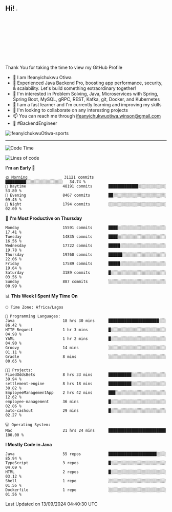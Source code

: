 <!-- BLOG-POST-LIST:START --><!-- BLOG-POST-LIST:END -->

## Hi! <img src="https://media.giphy.com/media/hvRJCLFzcasrR4ia7z/giphy.gif" width="4%"> 

Thank You for taking the time to view my GitHub Profile

- 👋 I am Ifeanyichukwu Otiwa
- 🚀 Experienced Java Backend Pro, boosting app performance, security, & scalability. Let's build something extraordinary together!
- 👀 I'm interested in Problem Solving, Java, Microservices with Spring, Spring Boot, MySQL, gRPC, REST, Kafka, git, Docker, and Kubernetes
- 🌱 I am a fast learner and I'm currently learning and improving my skills
- 💞️ I'm looking to collaborate on any interesting projects
- 📫 You can reach me through ifeanyichukwuotiwa.winson@gmail.com
- 🚀 #BackendEngineer

<p align="left" marginTop="10px"> <img src="https://komarev.com/ghpvc/?username=ifeanyichukwuOtiwa-sports&label=Profile%20views&color=0e75b6&style=for-the-badge" alt="ifeanyichukwuOtiwa-sports" /> </p>

***

<!--START_SECTION:waka-->
![Code Time](http://img.shields.io/badge/Code%20Time-2%2C893%20hrs%2021%20mins-blue)

![Lines of code](https://img.shields.io/badge/From%20Hello%20World%20I%27ve%20Written-21.6%20million%20lines%20of%20code-blue)

**I'm an Early 🐤** 

```text
🌞 Morning                31121 commits       █████████░░░░░░░░░░░░░░░░   34.74 % 
🌆 Daytime                48191 commits       █████████████░░░░░░░░░░░░   53.80 % 
🌃 Evening                8467 commits        ██░░░░░░░░░░░░░░░░░░░░░░░   09.45 % 
🌙 Night                  1794 commits        ░░░░░░░░░░░░░░░░░░░░░░░░░   02.00 % 
```
📅 **I'm Most Productive on Thursday** 

```text
Monday                   15591 commits       ████░░░░░░░░░░░░░░░░░░░░░   17.41 % 
Tuesday                  14835 commits       ████░░░░░░░░░░░░░░░░░░░░░   16.56 % 
Wednesday                17722 commits       █████░░░░░░░░░░░░░░░░░░░░   19.78 % 
Thursday                 19760 commits       ██████░░░░░░░░░░░░░░░░░░░   22.06 % 
Friday                   17589 commits       █████░░░░░░░░░░░░░░░░░░░░   19.64 % 
Saturday                 3189 commits        █░░░░░░░░░░░░░░░░░░░░░░░░   03.56 % 
Sunday                   887 commits         ░░░░░░░░░░░░░░░░░░░░░░░░░   00.99 % 
```


📊 **This Week I Spent My Time On** 

```text
🕑︎ Time Zone: Africa/Lagos

💬 Programming Languages: 
Java                     18 hrs 30 mins      ██████████████████████░░░   86.42 % 
HTTP Request             1 hr 3 mins         █░░░░░░░░░░░░░░░░░░░░░░░░   04.98 % 
YAML                     1 hr 2 mins         █░░░░░░░░░░░░░░░░░░░░░░░░   04.90 % 
Groovy                   14 mins             ░░░░░░░░░░░░░░░░░░░░░░░░░   01.11 % 
Gradle                   8 mins              ░░░░░░░░░░░░░░░░░░░░░░░░░   00.65 % 

🐱‍💻 Projects: 
FixedOddsBets            8 hrs 33 mins       ██████████░░░░░░░░░░░░░░░   39.94 % 
settlement-engine        8 hrs 18 mins       ██████████░░░░░░░░░░░░░░░   38.82 % 
EmployeeManagementApp    2 hrs 42 mins       ███░░░░░░░░░░░░░░░░░░░░░░   12.62 % 
employee-management      36 mins             █░░░░░░░░░░░░░░░░░░░░░░░░   02.86 % 
auto-cashout             29 mins             █░░░░░░░░░░░░░░░░░░░░░░░░   02.27 % 

💻 Operating System: 
Mac                      21 hrs 24 mins      █████████████████████████   100.00 % 
```

**I Mostly Code in Java** 

```text
Java                     55 repos            █████████████████████░░░░   85.94 % 
TypeScript               3 repos             █░░░░░░░░░░░░░░░░░░░░░░░░   04.69 % 
HTML                     2 repos             █░░░░░░░░░░░░░░░░░░░░░░░░   03.12 % 
Shell                    1 repo              ░░░░░░░░░░░░░░░░░░░░░░░░░   01.56 % 
Dockerfile               1 repo              ░░░░░░░░░░░░░░░░░░░░░░░░░   01.56 % 
```




 Last Updated on 13/09/2024 04:40:30 UTC
<!--END_SECTION:waka-->

<!--
<p align="center">
![trophy](https://github-profile-trophy.vercel.app/?username=ifeanyichukwuOtiwa-sports&theme=onedark) (https://github.com/ryo-ma/github-profile-trophy)
</p>
-->

<!---
ifeanyi-otiwa/ifeanyi-otiwa is a ✨ special ✨ repository because its `README.md` (this file) appears on your GitHub profile.
You can click the Preview link to take a look at your changes.
--->
